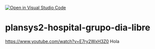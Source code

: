 [![Open in Visual Studio Code](https://classroom.github.com/assets/open-in-vscode-c66648af7eb3fe8bc4f294546bfd86ef473780cde1dea487d3c4ff354943c9ae.svg)](https://classroom.github.com/online_ide?assignment_repo_id=7551085&assignment_repo_type=AssignmentRepo)
# plansys2-hospital-grupo-dia-libre

https://www.youtube.com/watch?v=E7ry2WxH3Z0
Hola
